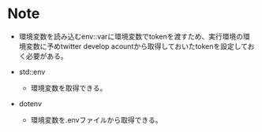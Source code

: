 # Note
- 環境変数を読み込むenv::varに環境変数でtokenを渡すため、実行環境の環境変数に予めtwitter develop acountから取得しておいたtokenを設定しておく必要がある。

- std::env
  - 環境変数を取得できる。
- dotenv
  - 環境変数を.envファイルから取得できる。
